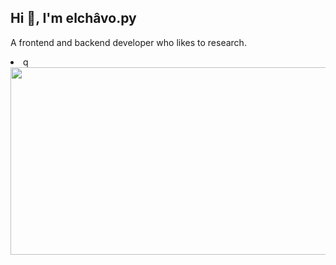 ## Hi 👋, I'm elchâvo.py

A frontend and backend developer who likes to research.

<li> q </li>

<center>
<img src="https://lanyard-profile-readme.vercel.app/api/1067476859933179954?hideDiscrim=true&idleMessage=Probably%20doing%20something%20else..." width="600" height="300">
</center>
